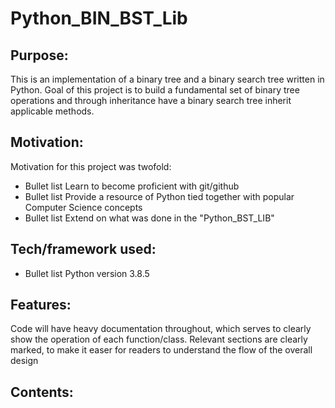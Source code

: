 # Python_BIN_BST_Lib

## Purpose:

This is an implementation of a binary tree and a binary search tree written in Python. 
Goal of this project is to build a fundamental set of binary tree operations and through inheritance have a binary search tree inherit
applicable methods.

## Motivation:

Motivation for this project was twofold: 
  
  * Bullet list Learn to become proficient with git/github
  * Bullet list Provide a resource of Python tied together with popular Computer Science concepts
  * Bullet list Extend on what was done in the "Python_BST_LIB"

## Tech/framework used:

  * Bullet list Python version 3.8.5
 
## Features:

  Code will have heavy documentation throughout, which serves to clearly show the operation of each function/class.
  Relevant sections are clearly marked, to make it easer for readers to understand the flow of the overall design

## Contents:
  
 
